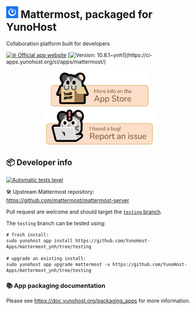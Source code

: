 <!--
N.B.: This README was automatically generated by <https://github.com/YunoHost/apps_tools/blob/main/readme_generator>
It shall NOT be edited by hand.
-->

<h1>
  <img src="https://raw.githubusercontent.com/YunoHost/apps/main/logos/mattermost.png" width="32px" alt="Logo of Mattermost">
  Mattermost, packaged for YunoHost
</h1>

Collaboration platform built for developers

[![🌐 Official app website](https://img.shields.io/badge/Official_app_website-darkgreen?style=for-the-badge)](http://www.mattermost.org/)
[![Version: 10.8.1~ynh1](https://img.shields.io/badge/Version-10.8.1~ynh1-rgba(0,150,0,1)?style=for-the-badge)](https://ci-apps.yunohost.org/ci/apps/mattermost/)

<div align="center">
<a href="https://apps.yunohost.org/app/mattermost"><img height="100px" src="https://github.com/YunoHost/yunohost-artwork/raw/refs/heads/main/badges/neopossum-badges/badge_more_info_on_the_appstore.svg"/></a>
<a href="https://github.com/YunoHost-Apps/mattermost_ynh/issues"><img height="100px" src="https://github.com/YunoHost/yunohost-artwork/raw/refs/heads/main/badges/neopossum-badges/badge_report_an_issue.svg"/></a>
</div>

## 📦 Developer info

[![Automatic tests level](https://apps.yunohost.org/badge/cilevel/mattermost)](https://ci-apps.yunohost.org/ci/apps/mattermost/)

🛠️ Upstream Mattermost repository: <https://github.com/mattermost/mattermost-server>

Pull request are welcome and should target the [`testing` branch](https://github.com/YunoHost-Apps/mattermost_ynh/tree/testing).

The `testing` branch can be tested using:
```
# fresh install:
sudo yunohost app install https://github.com/YunoHost-Apps/mattermost_ynh/tree/testing

# upgrade an existing install:
sudo yunohost app upgrade mattermost -u https://github.com/YunoHost-Apps/mattermost_ynh/tree/testing
```

### 📚 App packaging documentation

Please see <https://doc.yunohost.org/packaging_apps> for more information.
